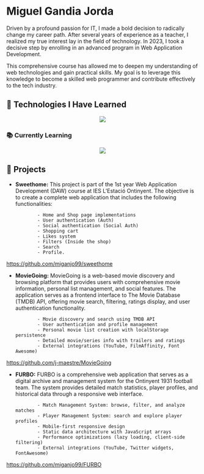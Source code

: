 # Miguel Gandia Jorda

Driven by a profound passion for IT, I made a bold decision to radically change my career path. After several years of experience as a teacher, I realized my true interest lay in the field of technology. In 2023, I took a decisive step by enrolling in an advanced program in Web Application Development. 

This comprehensive course has allowed me to deepen my understanding of web technologies and gain practical skills. My goal is to leverage this knowledge to become a skilled web programmer and contribute effectively to the tech industry.

## 🌟 Technologies I Have Learned
<div align="center">
  <a href="https://skillicons.dev" rel="nofollow">
    <img src="https://skillicons.dev/icons?i=css,html,jquery,js,php,mysql,mongodb,github,vscode,powershell,docker,jenkins,tailwind,bootstrap" style="max-width: 100%;">
  </a>
</div>

### 📚 Currently Learning
<div align="center">
  <a href="https://skillicons.dev" rel="nofollow">
    <img src="https://skillicons.dev/icons?i=react,nodejs,laravel" style="max-width: 100%;">
  </a>
</div>

## 🚀 Projects
- **Sweethome:** This project is part of the 1st year Web Application Development (DAW) course at IES L’Estació Ontinyent. The objective is to create a complete web application that includes the following functionalities:

              - Home and Shop page implementations
              - User authentication (Auth)
              - Social authentication (Social Auth)
              - Shopping cart
              - Likes system
              - Filters (Inside the shop)
              - Search
              - Profile.

https://github.com/miganjo99/sweethome


- **MovieGoing:** MovieGoing is a web-based movie discovery and browsing platform that provides users with comprehensive movie information, personal list management, and social features. The application serves as a frontend interface to The Movie Database (TMDB) API, offering movie search, filtering, ratings display, and user authentication functionality.

              - Movie discovery and search using TMDB API
              - User authentication and profile management
              - Personal movie list creation with localStorage persistence
              - Detailed movie/series info with trailers and ratings
              - External integrations (YouTube, FilmAffinity, Font Awesome)

https://github.com/j-maestre/MovieGoing


- **FURBO:** FURBO is a comprehensive web application that serves as a digital archive and management system for the Ontinyent 1931 football team. The system provides detailed match statistics, player profiles, and historical data through a responsive web interface.

              - Match Management System: browse, filter, and analyze matches
              - Player Management System: search and explore player profiles
              - Mobile-first responsive design
              - Static data architecture with JavaScript arrays
              - Performance optimizations (lazy loading, client-side filtering)
              - External integrations (YouTube, Twitter widgets, FontAwesome)

https://github.com/miganjo99/FURBO
